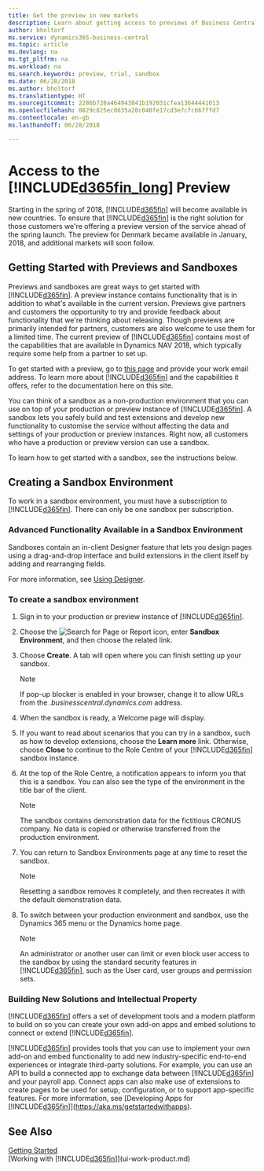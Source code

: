 ```yaml
---
title: Get the preview in new markets
description: Learn about getting access to previews of Business Central.
author: bholtorf
ms.service: dynamics365-business-central
ms.topic: article
ms.devlang: na
ms.tgt_pltfrm: na
ms.workload: na
ms.search.keywords: preview, trial, sandbox
ms.date: 06/28/2018
ms.author: bholtorf
ms.translationtype: HT
ms.sourcegitcommit: 2286b728a464943841b192031cfea13644441013
ms.openlocfilehash: 0829c825ec0635a20c040fe17cd3e7cfc667ffd7
ms.contentlocale: en-gb
ms.lasthandoff: 06/28/2018

---
```

# <a name="access-to-the-included365finlongincludesd365finlongmdmd-preview"></a>Access to the [!INCLUDE[d365fin_long](includes/d365fin_long_md.md)] Preview
Starting in the spring of 2018, [!INCLUDE[d365fin](includes/d365fin_md.md)] will become available in new countries. To ensure that [!INCLUDE[d365fin](includes/d365fin_md.md)] is the right solution for those customers we're offering a preview version of the service ahead of the spring launch. The preview for Denmark became available in January, 2018, and additional markets will soon follow.  

## <a name="getting-started-with-previews-and-sandboxes"></a>Getting Started with Previews and Sandboxes
Previews and sandboxes are great ways to get started with [!INCLUDE[d365fin](includes/d365fin_md.md)]. A preview instance contains functionality that is in addition to what's available in the current version. Previews give partners and customers the opportunity to try and provide feedback about functionality that we're thinking about releasing. Though previews are primarily intended for partners, customers are also welcome to use them for a limited time. The current preview of [!INCLUDE[d365fin](includes/d365fin_md.md)] contains most of the capabilities that are available in Dynamics NAV 2018, which typically require some help from a partner to set up.

To get started with a preview, go to [this page](https://go.microsoft.com/fwlink/?linkid=866045) and provide your work email address. To learn more about [!INCLUDE[d365fin](includes/d365fin_md.md)] and the capabilities it offers, refer to the documentation here on this site.

You can think of a sandbox as a non-production environment that you can use on top of your production or preview instance of [!INCLUDE[d365fin](includes/d365fin_md.md)]. A sandbox lets you safely build and test extensions and develop new functionality to customise the service without affecting the data and settings of your production or preview instances. Right now, all customers who have a production or preview version can use a sandbox.

To learn how to get started with a sandbox, see the instructions below.

## <a name="creating-a-sandbox-environment"></a>Creating a Sandbox Environment
To work in a sandbox environment, you must have a subscription to [!INCLUDE[d365fin](includes/d365fin_md.md)]. There can only be one sandbox per subscription.

### <a name="advanced-functionality-available-in-a-sandbox-environment"></a>Advanced Functionality Available in a Sandbox Environment
Sandboxes contain an in-client Designer feature that lets you design pages using a drag-and-drop interface and build extensions in the client itself by adding and rearranging fields.

For more information, see [Using Designer](https://docs.microsoft.com/en-us/dynamics-nav/developer/devenv-inclient-designer).

### <a name="to-create-a-sandbox-environment"></a>To create a sandbox environment
1.  Sign in to your production or preview instance of [!INCLUDE[d365fin](includes/d365fin_md.md)].  
2.  Choose the ![Search for Page or Report](media/ui-search/search_small.png "Search for Page or Report icon") icon, enter **Sandbox Environment**, and then choose the related link.
3.  Choose **Create**. A tab will open where you can finish setting up your sandbox.

    > [!Note]
    > If pop-up blocker is enabled in your browser, change it to allow URLs from the *.businesscentral.dynamics.com* address.  

4.  When the sandbox is ready, a Welcome page will display.  
5.  If you want to read about scenarios that you can try in a sandbox, such as how to develop extensions, choose the **Learn more** link. Otherwise, choose **Close** to continue to the Role Centre of your [!INCLUDE[d365fin](includes/d365fin_md.md)] sandbox instance.  
6.  At the top of the Role Centre, a notification appears to inform you that this is a sandbox. You can also see the type of the environment in the title bar of the client.

    > [!Note]
    > The sandbox contains demonstration data for the fictitious CRONUS company. No data is copied or otherwise transferred from the production environment.  

7.  You can return to Sandbox Environments page at any time to reset the sandbox.

    > [!Note]
    > Resetting a sandbox removes it completely, and then recreates it with the default demonstration data.  

8.  To switch between your production environment and sandbox, use the Dynamics 365 menu or the Dynamics home page.

    > [!Note]
    > An administrator or another user can limit or even block user access to the sandbox by using the standard security features in [!INCLUDE[d365fin](includes/d365fin_md.md)], such as the User card, user groups and permission sets.  

### <a name="building-new-solutions-and-intellectual-property"></a>Building New Solutions and Intellectual Property
[!INCLUDE[d365fin](includes/d365fin_md.md)] offers a set of development tools and a modern platform to build on so you can create your own add-on apps and embed solutions to connect or extend [!INCLUDE[d365fin](includes/d365fin_md.md)].

[!INCLUDE[d365fin](includes/d365fin_md.md)] provides tools that you can use to implement your own add-on and embed functionality to add new industry-specific end-to-end experiences or integrate third-party solutions. For example, you can use an API to build a connected app to exchange data between [!INCLUDE[d365fin](includes/d365fin_md.md)] and your payroll app. Connect apps can also make use of extensions to create pages to be used for setup, configuration, or to support app-specific features. For more information, see [Developing Apps for [!INCLUDE[d365fin](includes/d365fin_md.md)]](https://aka.ms/getstartedwithapps).

## <a name="see-also"></a>See Also
[Getting Started](product-get-started.md)  
[Working with [!INCLUDE[d365fin](includes/d365fin_md.md)]](ui-work-product.md)  

